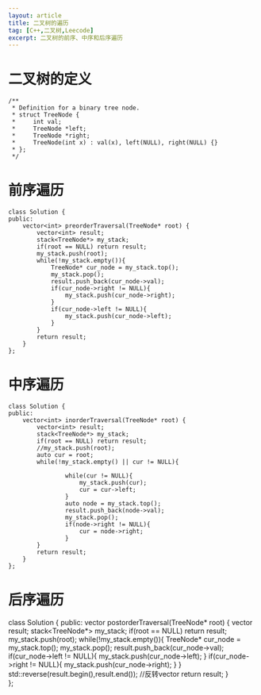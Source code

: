 ```yaml
---
layout: article
title: 二叉树的遍历
tag: [C++,二叉树,Leecode]
excerpt: 二叉树的前序、中序和后序遍历
---
```


# 二叉树的定义
```
/**
 * Definition for a binary tree node.
 * struct TreeNode {
 *     int val;
 *     TreeNode *left;
 *     TreeNode *right;
 *     TreeNode(int x) : val(x), left(NULL), right(NULL) {}
 * };
 */
```

# 前序遍历
```
class Solution {
public:
    vector<int> preorderTraversal(TreeNode* root) {
        vector<int> result;
        stack<TreeNode*> my_stack;
        if(root == NULL) return result;
        my_stack.push(root);
        while(!my_stack.empty()){
            TreeNode* cur_node = my_stack.top();
            my_stack.pop();
            result.push_back(cur_node->val);
            if(cur_node->right != NULL){
                my_stack.push(cur_node->right);
            }
            if(cur_node->left != NULL){
                my_stack.push(cur_node->left);
            } 
        }
        return result;
    }   
};
```



# 中序遍历
```
class Solution {
public:
    vector<int> inorderTraversal(TreeNode* root) {
        vector<int> result;
        stack<TreeNode*> my_stack;
        if(root == NULL) return result;
        //my_stack.push(root);
        auto cur = root;
        while(!my_stack.empty() || cur != NULL){
            
                while(cur != NULL){
                    my_stack.push(cur);
                    cur = cur->left;
                }
                auto node = my_stack.top();
                result.push_back(node->val);
                my_stack.pop();
                if(node->right != NULL){
                    cur = node->right;
                }
        }
        return result;
    }   
};
```

# 后序遍历
class Solution {
public:
    vector<int> postorderTraversal(TreeNode* root) {
        vector<int> result;
        stack<TreeNode*> my_stack;
        if(root == NULL) return result;
        my_stack.push(root);
        while(!my_stack.empty()){
            TreeNode* cur_node = my_stack.top();
            my_stack.pop();
            result.push_back(cur_node->val);
            if(cur_node->left != NULL){
                my_stack.push(cur_node->left);
            } 
            if(cur_node->right != NULL){
                my_stack.push(cur_node->right);
            }
        }
        std::reverse(result.begin(),result.end()); //反转vector
        return result;
    }   
};


